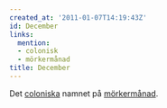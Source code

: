 ```yaml
---
created_at: '2011-01-07T14:19:43Z'
id: December
links:
  mention:
  - colonisk
  - mörkermånad
title: December
---
```


Det [coloniska] namnet på [mörkermånad].

  [coloniska]: colonisk
  [mörkermånad]: mörkermånad